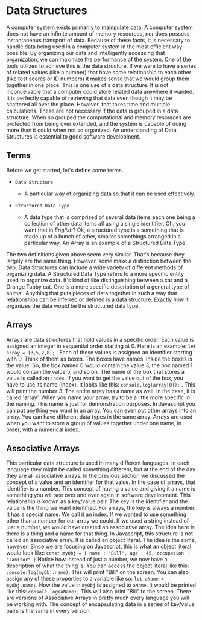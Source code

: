 # Data Structures

A computer system exists primarily to mainpulate data. A computer system does not have an infinite amount of memory resources,
nor does possess instantaneous transport of data. Because of these facts, it is necessary to handle data being used in a
computer system in the most efficient way possible. By organizing our data and intelligently accessing that organization,
we can maximize the performance of the system. One of the tools utilized
to achieve this is the data structure. If we were to have a series of related values (like a number)
that have some relationship to each other (like test scores or ID numbers) it makes sense that we would group them
together in one place.
This is one use of a data structure. It is not inconceivable that a computer could store related data anywhere it wanted.
It is perfectly capable of retrieving that data even though it may be scattered all over the place. However, that takes time
and multiple calculations. These are not necessary if the data is grouped in a data structure. When so grouped the
computational and memory resources are protected from being over extended, and the system is capable of doing
more than it could when not so organized. An understanding of Data Structures is essential to good software development.

## Terms

Before we get started, let's define some terms.

* `Data Structure`

    - A particular way of organizing data so that it can be used effectively.

* `Structured Data Type`

    - A data type that is comprised of several
    data items each one being a collection of other data items all using a single identifier.
    Oh, you want that in *English*?
    Ok, a structured type is a something that
    is made up of a bunch of other, smaller somethings
    arranged in a particular way.
    An Array is an example of a Structured Data Type.

The two definitions given above seem very similar. That's because they largely are the same thing. However,
some make a distinction between the two.
Data Structures can include a wide variety of different methods of organizing data. A Structured Data Type refers to a more
specific entity used to organize data. It's kind of like distinguishing between a cat and a Orange Tabby cat.
One is a more specific description of a general type of animal.
Anything that puts pieces of data together in such a way that
relationships can be inferred or defined is a data structure.
Exactly *how* it organizes the data would be the structured data type.

## Arrays

Arrays are data structures that hold values in a specific order.
Each value is assigned an integer in sequential order starting at 0.
Here is an example: `let array = [3,5,2,8];` . Each of these values is assigned an identifier starting with 0.
Think of them as boxes. The boxes have names. Inside the boxes is the value.
So, the box named 0 would contain the value 3, the box named 1 would contain the value 5, and so on.
The name of the box that stores a value is called an `index`. If you want to get the value out of the box,
you have to use its name (index). It looks like this: `console.log(array[0]);` . This will print the number 3.
The entire array has a name as well. In the case, it is called 'array'.
When you name your array, try to be a little more specific in the naming. This name is just for demonstration purposes.
In Javascript you can put anything you want in an array. You can even put other arrays into an array.
You can have different data types in the same array.
Arrays are used when you want to store a group of values together under one name, in order, with a numerical index.

## Associative Arrays

This particular data structure is used in many different languages.
In each language they might be called something different, but at the end of the day they are all associative arrays.
In the previous section we discussed the concept of a value and an identifier for that value.
In the case of arrays, that identifier is a number.
This concept of having a value and giving it a name is something you will
see over and over again in software development. This relationship is known as a key/value pair. The key is the identifier
and the value is the thing we want identified. For arrays, the key is always a number.
It has a special name. We call it an index. If we wanted to use something other than a number for our array we could.
If we used a string instead of just a number, we would have created an associative array.
The idea here is there is a thing and a name for that thing.
In Javascript, this structure is not called an associative array.
It is called an object literal. The idea is the same, however.
Since we are focusing on Javascript, this is what an object literal would look like: `const myObj = {
name : "Bill",
age : 45,
occupation : "Janitor"
}` Notice how instead of just a number, we now have a description of what the thing is.
You can access the object literal like this: `console.log(myObj.name)`. This will print "Bill" on the screen.
You can also assign any of these properties to a variable like so: `let aName = myObj.name;`. Now the value in `myObj`
is assigned to `aName`.
It would be printed like this: `console.log(aName);`
This will also print "Bill" to the screen.
There are versions of Associative Arrays in pretty much every language you will be
working with. The concept of encapsulating data in a series of key/value pairs is the same in every version.

